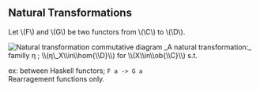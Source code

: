 Natural Transformations
-----------------------

Let \\(F\\) and \\(G\\) be two functors from \\(\\C\\) to \\(\\D\\).

<img src="categories/img/mp/natural-transformation.png" alt="Natural transformation commutative diagram" class="right"/>
_A natural transformation:_ familly η ; \\(η\_X\\in\\hom{\\D}\\) for \\(X\\in\\ob{\\C}\\) s.t.

ex: between Haskell functors; `F a -> G a`  
Rearragement functions only.
